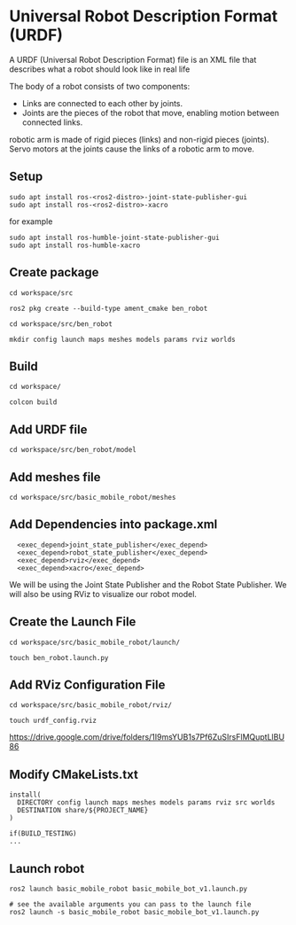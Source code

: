 # Universal Robot Description Format (URDF)

A URDF (Universal Robot Description Format) file is an XML file that describes what a robot should look like in real life


The body of a robot consists of two components:
- Links are connected to each other by joints.
- Joints are the pieces of the robot that move, enabling motion between connected links.

robotic arm is made of rigid pieces (links) and non-rigid pieces (joints).
Servo motors at the joints cause the links of a robotic arm to move.


## Setup
```
sudo apt install ros-<ros2-distro>-joint-state-publisher-gui
sudo apt install ros-<ros2-distro>-xacro
```
for example
```
sudo apt install ros-humble-joint-state-publisher-gui
sudo apt install ros-humble-xacro
```


## Create package
```
cd workspace/src

ros2 pkg create --build-type ament_cmake ben_robot

cd workspace/src/ben_robot

mkdir config launch maps meshes models params rviz worlds
```

## Build
```
cd workspace/

colcon build
```

## Add URDF file
```
cd workspace/src/ben_robot/model

```

## Add meshes file
```
cd workspace/src/basic_mobile_robot/meshes

```

## Add Dependencies into package.xml
```
  <exec_depend>joint_state_publisher</exec_depend>
  <exec_depend>robot_state_publisher</exec_depend>
  <exec_depend>rviz</exec_depend>
  <exec_depend>xacro</exec_depend>
```
We will be using the Joint State Publisher and the Robot State Publisher.
 We will also be using RViz to visualize our robot model.


## Create the Launch File
```
cd workspace/src/basic_mobile_robot/launch/

touch ben_robot.launch.py
```


## Add RViz Configuration File
```
cd workspace/src/basic_mobile_robot/rviz/

touch urdf_config.rviz
```
https://drive.google.com/drive/folders/1I9msYUB1s7Pf6ZuSIrsFlMQuptLlBU86



## Modify CMakeLists.txt
```
install(
  DIRECTORY config launch maps meshes models params rviz src worlds
  DESTINATION share/${PROJECT_NAME}
)

if(BUILD_TESTING)
...

```

## Launch robot
```
ros2 launch basic_mobile_robot basic_mobile_bot_v1.launch.py

# see the available arguments you can pass to the launch file
ros2 launch -s basic_mobile_robot basic_mobile_bot_v1.launch.py
```